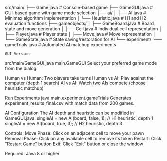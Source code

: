 src/main/
├── Game.java                    # Console-based game
├── GameGUI.java                 # GUI-based game with game mode selection
├── ai/
│   ├── AI.java                  # Minimax algorithm implementation
│   └── Heuristic.java           # H1 and H2 evaluation functions
├── gameobjects/
│   ├── GameBoard.java           # Board state and move generation
│   ├── Cell.java                # Individual cell representation
│   ├── Player.java              # Player state
│   ├── Move.java                # Move representation
│   └── GameState.java           # State saving/restoration for AI
└── experiment/
    └── gameTrials.java          # Automated AI matchup experiments

    GUI Version
src/main/GameGUI.java
main.GameGUI
Select your preferred game mode from the dialog:

Human vs Human: Two players take turns
Human vs AI: Play against the computer (depth 1 search)
AI vs AI: Watch two AIs compete (choose heuristic matchup)

Run Experiments
java main.experiment.gameTrials
Generates experiment_results_final.csv with match data from 200 games.

AI Configuration
The AI depth and heuristic can be modified in GameGUI.java:
singleAI = new AI(board, false, 1);  // H1 heuristic, depth 1
singleAI = new AI(board, true, 3);   // H2 heuristic, depth 3


Controls:
Move Phase: Click on an adjacent cell to move your pawn
Removal Phase: Click on any available cell to remove its token
Restart: Click "Restart Game" button
Exit: Click "Exit" button or close the window


Required: Java 8 or higher
